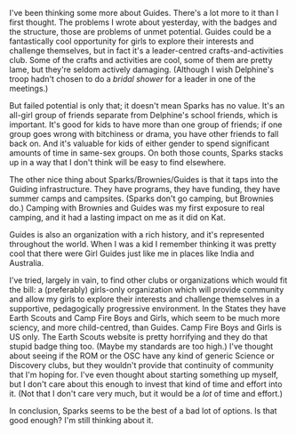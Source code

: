 <!--
.. title: Further Thoughts on Guides
.. date: 2009-05-07 22:12:36
.. author: Amy Brown
-->

I've been thinking some more about Guides. There's a lot
more to it than I first thought.  The problems
I wrote about yesterday, with the badges and the structure,
those are problems of unmet potential. Guides
could be a fantastically cool opportunity for girls
to explore their interests and challenge themselves, but 
in fact it's a leader-centred crafts-and-activities club.
Some of the crafts and activities are cool, some of them
are pretty lame, but they're seldom actively damaging.
(Although I wish Delphine's troop hadn't chosen to
do a *bridal shower* for a leader in one of
the meetings.)

But failed potential is only that; it doesn't mean Sparks
has no value. It's an all-girl group of friends separate
from Delphine's school friends, which is important. It's
good for kids to have more than one group of friends; if
one group goes wrong with bitchiness or drama, you have
other friends to fall back on. And it's valuable
for kids of either gender to spend significant amounts
of time in same-sex groups.  On both those counts,
Sparks stacks up in a way that I don't think will be
easy to find elsewhere.

The other nice thing about Sparks/Brownies/Guides is
that it taps into the Guiding infrastructure. They
have programs, they have funding, they have summer
camps and campsites. (Sparks don't go camping, but Brownies
do.) Camping with Brownies and Guides was my first 
exposure to real camping, and it had a lasting impact
on me as it did on Kat.

Guides is also an organization with a rich history, 
and it's represented throughout the world. When I was a kid
I remember thinking it was pretty cool that there were
Girl Guides just like me in places like India and 
Australia.

I've tried, largely in vain, to find other clubs or 
organizations which would fit the bill: a (preferably)
girls-only organization which will provide community
and allow my girls to explore their interests and
challenge themselves in a supportive, pedagogically 
progressive environment.  In the States
they have Earth Scouts and Camp Fire Boys and Girls, which seem
to be much more sciency, and more child-centred, than
Guides. Camp Fire Boys and Girls is 
US only. The Earth Scouts website is pretty horrifying
and they do that stupid badge thing too. (Maybe my standards
are too high.) I've thought about seeing if the ROM
or the OSC have any kind of generic Science or
Discovery clubs, but they wouldn't provide that 
continuity of community that I'm hoping for. I've
even thought about starting something up myself, but
I don't care about this enough to invest that kind
of time and effort into it. (Not that I don't care
very much, but it would be a *lot* of time and effort.)

In conclusion, Sparks seems to be the best of a bad
lot of options. Is that good enough? I'm still thinking
about it.


